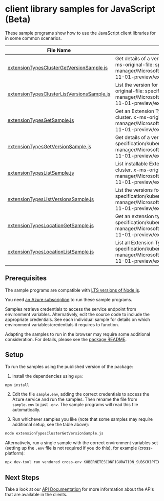 # client library samples for JavaScript (Beta)

These sample programs show how to use the JavaScript client libraries for in some common scenarios.

| **File Name**                                                                         | **Description**                                                                                                                                                                                                                                                                 |
| ------------------------------------------------------------------------------------- | ------------------------------------------------------------------------------------------------------------------------------------------------------------------------------------------------------------------------------------------------------------------------------- |
| [extensionTypesClusterGetVersionSample.js][extensiontypesclustergetversionsample]     | Get details of a version for an Extension Type installable to the cluster. x-ms-original-file: specification/kubernetesconfiguration/resource-manager/Microsoft.KubernetesConfiguration/extensionTypes/preview/2024-11-01-preview/examples/GetExtensionTypeVersion.json         |
| [extensionTypesClusterListVersionsSample.js][extensiontypesclusterlistversionssample] | List the version for an Extension Type installable to the cluster. x-ms-original-file: specification/kubernetesconfiguration/resource-manager/Microsoft.KubernetesConfiguration/extensionTypes/preview/2024-11-01-preview/examples/ListExtensionTypeVersions.json               |
| [extensionTypesGetSample.js][extensiontypesgetsample]                                 | Get an Extension Type installable to the cluster based region and type for the cluster. x-ms-original-file: specification/kubernetesconfiguration/resource-manager/Microsoft.KubernetesConfiguration/extensionTypes/preview/2024-11-01-preview/examples/GetExtensionType.json   |
| [extensionTypesGetVersionSample.js][extensiontypesgetversionsample]                   | Get details of a version for an extension type and location x-ms-original-file: specification/kubernetesconfiguration/resource-manager/Microsoft.KubernetesConfiguration/extensionTypes/preview/2024-11-01-preview/examples/GetExtensionTypeVersionByLocation.json              |
| [extensionTypesListSample.js][extensiontypeslistsample]                               | List installable Extension Types for the cluster based region and type for the cluster. x-ms-original-file: specification/kubernetesconfiguration/resource-manager/Microsoft.KubernetesConfiguration/extensionTypes/preview/2024-11-01-preview/examples/ListExtensionTypes.json |
| [extensionTypesListVersionsSample.js][extensiontypeslistversionssample]               | List the versions for an extension type and location. x-ms-original-file: specification/kubernetesconfiguration/resource-manager/Microsoft.KubernetesConfiguration/extensionTypes/preview/2024-11-01-preview/examples/ListExtensionTypeVersionsByLocation.json                  |
| [extensionTypesLocationGetSample.js][extensiontypeslocationgetsample]                 | Get an extension type for the location. x-ms-original-file: specification/kubernetesconfiguration/resource-manager/Microsoft.KubernetesConfiguration/extensionTypes/preview/2024-11-01-preview/examples/GetExtensionTypeByLocation.json                                         |
| [extensionTypesLocationListSample.js][extensiontypeslocationlistsample]               | List all Extension Types for the location. x-ms-original-file: specification/kubernetesconfiguration/resource-manager/Microsoft.KubernetesConfiguration/extensionTypes/preview/2024-11-01-preview/examples/ListExtensionTypesByLocation.json                                    |

## Prerequisites

The sample programs are compatible with [LTS versions of Node.js](https://github.com/nodejs/release#release-schedule).

You need [an Azure subscription][freesub] to run these sample programs.

Samples retrieve credentials to access the service endpoint from environment variables. Alternatively, edit the source code to include the appropriate credentials. See each individual sample for details on which environment variables/credentials it requires to function.

Adapting the samples to run in the browser may require some additional consideration. For details, please see the [package README][package].

## Setup

To run the samples using the published version of the package:

1. Install the dependencies using `npm`:

```bash
npm install
```

2. Edit the file `sample.env`, adding the correct credentials to access the Azure service and run the samples. Then rename the file from `sample.env` to just `.env`. The sample programs will read this file automatically.

3. Run whichever samples you like (note that some samples may require additional setup, see the table above):

```bash
node extensionTypesClusterGetVersionSample.js
```

Alternatively, run a single sample with the correct environment variables set (setting up the `.env` file is not required if you do this), for example (cross-platform):

```bash
npx dev-tool run vendored cross-env KUBERNETESCONFIGURATION_SUBSCRIPTION_ID="<kubernetesconfiguration subscription id>" KUBERNETESCONFIGURATION_RESOURCE_GROUP="<kubernetesconfiguration resource group>" node extensionTypesClusterGetVersionSample.js
```

## Next Steps

Take a look at our [API Documentation][apiref] for more information about the APIs that are available in the clients.

[extensiontypesclustergetversionsample]: https://github.com/Azure/azure-sdk-for-js/blob/main/sdk/kubernetesconfiguration/arm-kubernetesconfiguration-extensiontypes/samples/v1-beta/javascript/extensionTypesClusterGetVersionSample.js
[extensiontypesclusterlistversionssample]: https://github.com/Azure/azure-sdk-for-js/blob/main/sdk/kubernetesconfiguration/arm-kubernetesconfiguration-extensiontypes/samples/v1-beta/javascript/extensionTypesClusterListVersionsSample.js
[extensiontypesgetsample]: https://github.com/Azure/azure-sdk-for-js/blob/main/sdk/kubernetesconfiguration/arm-kubernetesconfiguration-extensiontypes/samples/v1-beta/javascript/extensionTypesGetSample.js
[extensiontypesgetversionsample]: https://github.com/Azure/azure-sdk-for-js/blob/main/sdk/kubernetesconfiguration/arm-kubernetesconfiguration-extensiontypes/samples/v1-beta/javascript/extensionTypesGetVersionSample.js
[extensiontypeslistsample]: https://github.com/Azure/azure-sdk-for-js/blob/main/sdk/kubernetesconfiguration/arm-kubernetesconfiguration-extensiontypes/samples/v1-beta/javascript/extensionTypesListSample.js
[extensiontypeslistversionssample]: https://github.com/Azure/azure-sdk-for-js/blob/main/sdk/kubernetesconfiguration/arm-kubernetesconfiguration-extensiontypes/samples/v1-beta/javascript/extensionTypesListVersionsSample.js
[extensiontypeslocationgetsample]: https://github.com/Azure/azure-sdk-for-js/blob/main/sdk/kubernetesconfiguration/arm-kubernetesconfiguration-extensiontypes/samples/v1-beta/javascript/extensionTypesLocationGetSample.js
[extensiontypeslocationlistsample]: https://github.com/Azure/azure-sdk-for-js/blob/main/sdk/kubernetesconfiguration/arm-kubernetesconfiguration-extensiontypes/samples/v1-beta/javascript/extensionTypesLocationListSample.js
[apiref]: https://learn.microsoft.com/javascript/api/@azure/arm-kubernetesconfiguration-extensiontypes?view=azure-node-preview
[freesub]: https://azure.microsoft.com/free/
[package]: https://github.com/Azure/azure-sdk-for-js/tree/main/sdk/kubernetesconfiguration/arm-kubernetesconfiguration-extensiontypes/README.md
